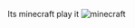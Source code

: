 Its minecraft play it
![minecraft](https://github.com/monroevilleRAT/ziggly/assets/105075928/1a05e8d4-fe16-4b56-9cfe-b87111347c63)
